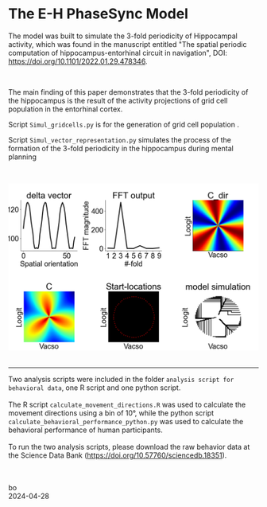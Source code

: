 # The E-H PhaseSync Model

The model was built to simulate the 3-fold periodicity of Hippocampal activity, which was found in the manuscript entitled "The spatial periodic computation of hippocampus-entorhinal circuit in navigation", DOI: https://doi.org/10.1101/2022.01.29.478346. 

<br />

The main finding of this paper demonstrates that the 3-fold periodicity of the hippocampus is the result of the activity projections of grid cell population in the entorhinal cortex.<br />


Script `Simul_gridcells.py` is for the generation of grid cell population .<br />

Script `Simul_vector_representation.py` simulates the process of the formation of the 3-fold periodicity in the hippocampus during mental planning<br />

<br />

![alt tag](https://github.com/ZHANGneuro/The-E-H-PhaseSync-Model/blob/main/model_output.png)
<br /><br />

--------------------------------
Two analysis scripts were included in the folder `analysis script for behavioral data`, one R script and one python script.<br />
<br />
The R script `calculate_movement_directions.R` was used to calculate the movement directions using a bin of 10°, while the python script `calculate_behavioral_performance_python.py` was used to calculate the behavioral performance of human participants.<br />
<br />
To run the two analysis scripts, please download the raw behavior data at the Science Data Bank (https://doi.org/10.57760/sciencedb.18351).<br />
<br /><br />

bo <br />
2024-04-28
